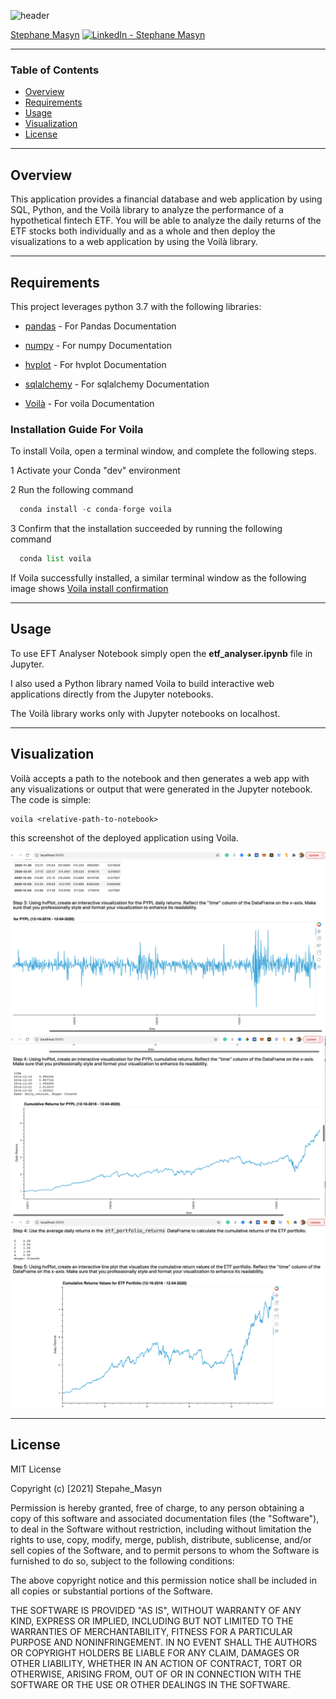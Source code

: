 ![header](https://capsule-render.vercel.app/api?type=waving&color=gradient&width=1000&height=200&section=header&text=ETF%20Analyzer%20&fontSize=30&fontColor=black)

<!-- header is made with: https://github.com/kyechan99/capsule-render -->

[Stephane Masyn](https://www.linkedin.com/in/stephane-masyn-35b16817a/) [<img src="https://cdn2.auth0.com/docs/media/connections/linkedin.png" alt="LinkedIn -  Stephane Masyn" width=15/>](https://www.linkedin.com/in/stephane-masyn-35b16817a/)
                                 

---

### Table of Contents

* [Overview](#overview)
* [Requirements](#requirements)
* [Usage](#usage)
* [Visualization](#visualization)
* [License](#license)  

---

## Overview

This application provides a financial database and web application by using SQL, Python, and the Voilà library to analyze the performance of a hypothetical fintech ETF. You will be able to analyze the daily returns of the ETF stocks both individually and as a whole and then deploy the visualizations to a web application by using the Voilà library. 

---

## Requirements

This project leverages python 3.7 with the following libraries:


* [pandas](https://pandas.pydata.org/docs/) - For Pandas Documentation

* [numpy](https://numpy.org/doc/) - For numpy Documentation

* [hvplot](https://hvplot.holoviz.org/) - For hvplot Documentation

* [sqlalchemy](https://docs.sqlalchemy.org/en/14/) - For sqlalchemy Documentation

* [Voilà](https://voila.readthedocs.io/en/stable/) - For voila Documentation

### Installation Guide For Voila

To install Voila, open a terminal window, and complete the following steps.

1 Activate your Conda "dev" environment

2 Run the following command
```python
  conda install -c conda-forge voila
```

3 Confirm that the installation succeeded by running the following command
```python
  conda list voila
```
If Voila successfully installed, a similar terminal window as the following image shows
 [Voila install confirmation](Images/voila_install_confirm.png)

---

## Usage

To use EFT Analyser Notebook simply open the **etf_analyser.ipynb** file in Jupyter.

I also used a Python library named Voila to build interactive web applications directly from the Jupyter notebooks. 

The Voilà library works only with Jupyter notebooks on localhost.


---

## Visualization

Voilà accepts a path to the notebook and then generates a web app with any visualizations or output that were generated in the Jupyter notebook. The code is simple:
```shell
voila <relative-path-to-notebook>
```

this screenshot of the deployed application using Voila.

![voila localhost image](Images/voila_screen1.png)
![voila localhost image](Images/voila_screen2.png)
![voila localhost image](Images/voila_screen3.png)

---



## License

MIT License

Copyright (c) [2021] Stepahe_Masyn

Permission is hereby granted, free of charge, to any person obtaining a copy
of this software and associated documentation files (the "Software"), to deal
in the Software without restriction, including without limitation the rights
to use, copy, modify, merge, publish, distribute, sublicense, and/or sell
copies of the Software, and to permit persons to whom the Software is
furnished to do so, subject to the following conditions:

The above copyright notice and this permission notice shall be included in all
copies or substantial portions of the Software.

THE SOFTWARE IS PROVIDED "AS IS", WITHOUT WARRANTY OF ANY KIND, EXPRESS OR
IMPLIED, INCLUDING BUT NOT LIMITED TO THE WARRANTIES OF MERCHANTABILITY,
FITNESS FOR A PARTICULAR PURPOSE AND NONINFRINGEMENT. IN NO EVENT SHALL THE
AUTHORS OR COPYRIGHT HOLDERS BE LIABLE FOR ANY CLAIM, DAMAGES OR OTHER
LIABILITY, WHETHER IN AN ACTION OF CONTRACT, TORT OR OTHERWISE, ARISING FROM,
OUT OF OR IN CONNECTION WITH THE SOFTWARE OR THE USE OR OTHER DEALINGS IN THE
SOFTWARE.
